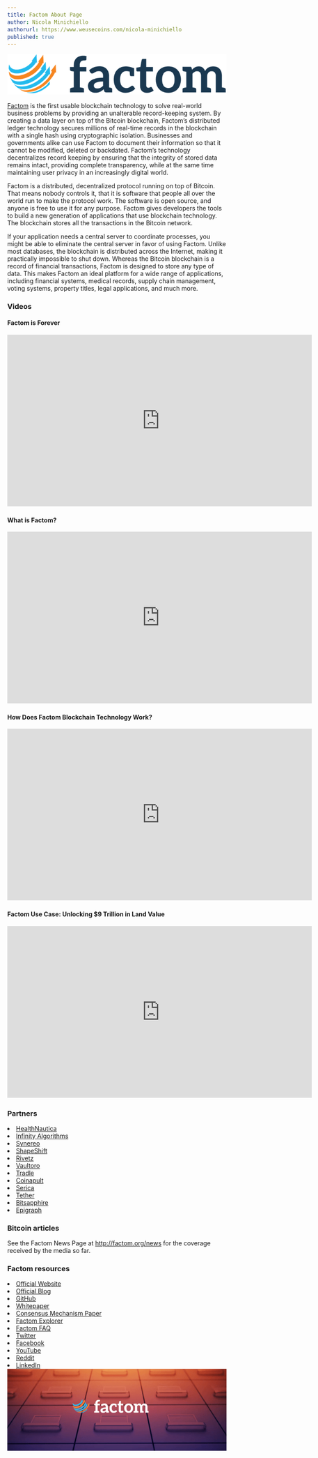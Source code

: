 ```yaml
---
title: Factom About Page
author: Nicola Minichiello
authorurl: https://www.weusecoins.com/nicola-minichiello
published: true
---
```


<img src="/images/factom_logo.png" alt="Factom Logo">

<a href="http://factom.org/">Factom</a> is the first usable blockchain technology to solve real-world business problems by providing an unalterable record-keeping system. By creating a data layer on top of the Bitcoin blockchain, Factom’s distributed ledger technology secures millions of real-time records in the blockchain with a single hash using cryptographic isolation. Businesses and governments alike can use Factom to document their information so that it cannot be modified, deleted or backdated. Factom’s technology decentralizes record keeping by ensuring that the integrity of stored data remains intact, providing complete transparency, while at the same time maintaining user privacy in an increasingly digital world.

Factom is a distributed, decentralized protocol running on top of Bitcoin. That means nobody controls it, that it is software that people all over the world run to make the protocol work. The software is open source, and anyone is free to use it for any purpose. Factom gives developers the tools to build a new generation of applications that use blockchain technology. The blockchain stores all the transactions in the Bitcoin network.

If your application needs a central server to coordinate processes, you might be able to eliminate the central server in favor of using Factom. Unlike most databases, the blockchain is distributed across the Internet, making it practically impossible to shut down. Whereas the Bitcoin blockchain is a record of financial transactions, Factom is designed to store any type of data. This makes Factom an ideal platform for a wide range of applications, including financial systems, medical records, supply chain management, voting systems, property titles, legal applications, and much more.

### Videos

#### Factom is Forever

<iframe width="700" height="394" src="https://www.youtube.com/embed/gVwT-XrrekY" frameborder="0" allowfullscreen></iframe>

#### What is Factom?

<iframe width="700" height="394" src="https://www.youtube.com/embed/YBXNLW-YvoA" frameborder="0" allowfullscreen></iframe>

#### How Does Factom Blockchain Technology Work?

<iframe width="700" height="394" src="https://www.youtube.com/embed/MlzyI1bfyD4" frameborder="0" allowfullscreen></iframe>

#### Factom Use Case: Unlocking $9 Trillion in Land Value

<iframe width="700" height="394" src="https://www.youtube.com/embed/uYQ5icxGvmA" frameborder="0" allowfullscreen></iframe>

### Partners

<li><a href="https://www.healthnautica.com/comppages/index.asp" target="_blank">HealthNautica</a></li>
<li><a href="http://www.infinityalgorithms.com/" target="_blank">Infinity Algorithms</a></li>
<li><a href="http://synereo.com" target="_blank">Synereo</a></li>
<li><a href="https://shapeshift.io" target="_blank">ShapeShift</a></li>
<li><a href="https://rivetz.com/" target="_blank">Rivetz</a></li>
<li><a href="https://www.vaultoro.com/" target="_blank">Vaultoro</a></li>
<li><a href="http://tradle.io/" target="_blank">Tradle</a></li>
<li><a href="https://coinapult.com/" target="_blank">Coinapult</a></li>
<li><a href="https://sericatrading.com/" target="_blank">Serica</a></li>
<li><a href="https://tether.to/" target="_blank">Tether</a></li>
<li><a href="https://bitsapphire.com/" target="_blank">Bitsapphire</a></li>
<li><a href="http://epigraph.io/" target="_blank">Epigraph</a></li>
</ul>

### Bitcoin articles

See the Factom News Page at <a href="http://factom.org/news" target="_blank">http://factom.org/news</a></li> for the coverage received by the media so far.

### Factom resources

<li><a href="http://factom.org" target="_blank">Official Website</a></li>
<li><a href="http://blog.factom.org" target="_blank">Official Blog</a></li>
<li><a href="https://github.com/FactomProject" target="_blank">GitHub</a></li>
<li><a href="https://github.com/FactomProject/FactomDocs/blob/master/Factom_Whitepaper.pdf?raw=true" target="_blank">Whitepaper</a></li>
<li><a href="https://github.com/FactomProject/FactomDocs/raw/master/FactomLedgerbyConsensus.pdf" target="_blank">Consensus Mechanism Paper</a></li>
<li><a href="http://explorer.factom.org/" target="_blank">Factom Explorer</a></li>
<li><a href="http://factom.org/faq.html" target="_blank">Factom FAQ</a></li>
<li><a href="https://twitter.com/factomproject" target="_blank">Twitter</a></li>
<li><a href="https://www.facebook.com/FactomProject" target="_blank">Facebook</a></li>
<li><a href="https://www.youtube.com/channel/UCZlpFmzDKrSmTObhSPuhdSw" target="_blank">YouTube</a></li>
<li><a href="http://www.reddit.com/r/factom" target="_blank">Reddit</a></li>
<li><a href="https://www.linkedin.com/company/factom" target="_blank">LinkedIn</a></li>
</ul>

<img src="/images/factom_banner.png" alt="Factom Banner" align="center">
